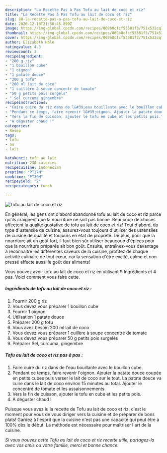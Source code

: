 ```yaml
---
description: "La Recette Pas à Pas Tofu au lait de coco et riz"
title: "La Recette Pas à Pas Tofu au lait de coco et riz"
slug: 88-la-recette-pas-a-pas-tofu-au-lait-de-coco-et-riz
date: 2020-12-18T21:50:45.899Z
image: https://img-global.cpcdn.com/recipes/069b0cfcf53581f3/751x532cq70/tofu-au-lait-de-coco-et-riz-photo-principale-de-la-recette.jpg
thumbnail: https://img-global.cpcdn.com/recipes/069b0cfcf53581f3/751x532cq70/tofu-au-lait-de-coco-et-riz-photo-principale-de-la-recette.jpg
cover: https://img-global.cpcdn.com/recipes/069b0cfcf53581f3/751x532cq70/tofu-au-lait-de-coco-et-riz-photo-principale-de-la-recette.jpg
author: Elizabeth Hale
ratingvalue: 4.3
reviewcount: 3
recipeingredient:
- "200 g riz"
- "1 bouillon cube"
- "1 oignon"
- "1 patate douce"
- "200 g tofu"
- "200 ml lait de coco"
- "1 cuillère à soupe concentr de tomate"
- "50 g petits pois surgels"
- " Sel curcuma gingembre"
recipeinstructions:
- "Faire cuire du riz dans de l&#39;eau bouillante avec le bouillon cube."
- "Pendant ce temps, faire revenir l&#39;oignon. Ajouter la patate douce coupée en petits cubes puis verser le lait de coco sur le tout. La patate douce va cuire dans le lait de coco environ 15 minutes au total. Ajouter le concentré de tomate et les assaisonnements."
- "Vers la fin de cuisson, ajouter le tofu en cube et les petits pois."
- "A déguster chaud !"
categories:
- Resep
tags:
- tofu
- au
- lait

katakunci: tofu au lait 
nutrition: 230 calories
recipecuisine: Indonesian
preptime: "PT17M"
cooktime: "PT39M"
recipeyield: "2"
recipecategory: Lunch

---
```



![Tofu au lait de coco et riz](https://img-global.cpcdn.com/recipes/069b0cfcf53581f3/751x532cq70/tofu-au-lait-de-coco-et-riz-photo-principale-de-la-recette.jpg)

En général, les gens ont d'abord abandonné tofu au lait de coco et riz parce qu'ils craignent que la nourriture ne soit pas bonne. Beaucoup de choses affectent la qualité gustative de tofu au lait de coco et riz! Tout d'abord, du type d'ustensile de cuisine, assurez-vous toujours d'utiliser des ustensiles de cuisine de qualité et toujours en état de propreté. De plus, pour que la nourriture ait un goût fort, il faut bien sûr utiliser beaucoup d'épices pour que la nourriture préparée ait bon goût. Ensuite, entraînez-vous davantage à reconnaître les différentes saveurs de la cuisine, profitez de chaque activité culinaire de tout cœur, car la sensation d'être excité, calme et non pressé affecte aussi le goût des aliments!

<!--inarticleads1-->

Vous pouvez avoir tofu au lait de coco et riz en utilisant 9 Ingrédients et 4 pas. Voici comment vous faire cette.

##### Ingrédients de tofu au lait de coco et riz :

1. Fournir 200 g riz
1. Vous devez vous préparer 1 bouillon cube
1. Fournir 1 oignon
1. Utilisation 1 patate douce
1. Préparer 200 g tofu
1. Vous avez besoin 200 ml lait de coco
1. Vous devez vous préparer 1 cuillère à soupe concentré de tomate
1. Vous devez vous préparer 50 g petits pois surgelés
1. Préparer  Sel, curcuma, gingembre




<!--inarticleads2-->

##### Tofu au lait de coco et riz pas à pas :

1. Faire cuire du riz dans de l&#39;eau bouillante avec le bouillon cube.
1. Pendant ce temps, faire revenir l&#39;oignon. Ajouter la patate douce coupée en petits cubes puis verser le lait de coco sur le tout. La patate douce va cuire dans le lait de coco environ 15 minutes au total. Ajouter le concentré de tomate et les assaisonnements.
1. Vers la fin de cuisson, ajouter le tofu en cube et les petits pois.
1. A déguster chaud !




<!--inarticleads1-->

<p>
Puisque vous avez lu la recette de Tofu au lait de coco et riz, c'est le moment pour vous de vous diriger vers la cuisine et de préparer de bons plats! Gardez à l'esprit que la cuisine n'est pas une capacité qui peut être à 100% dès le début. La méthode est nécessaire pour maîtriser l'art de la cuisine.
</p>

<p>
<i>Si vous trouvez cette Tofu au lait de coco et riz recette utile, partagez-la avec vos amis ou votre famille, merci et bonne chance.</i>
</p>
